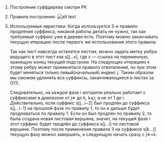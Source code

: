 1) Построение суффдерева смотри РК
2) Правила построения:
	![alt text](https://c.radikal.ru/c10/1912/05/260a5ad7da33.png)
3) Используемые эвристики:
	Когда используется 3-е правило продления суффикса, никакой работы делать не нужно, так как требуемый суффикс уже в дереве есть. Поэтому можно заканчивать текущую итерацию после первого же использования этого правила.

	Так как лист навсегда останется листом, можно задать метку ребра ведущего в этот лист как s[j…x], где x — ссылка на переменную, хранящую конец текущей подстроки. На следующих итерациях к этому ребру может применяться правило ответвления, но при этом будет меняться только левый(начальный) индекс j. Таким образом мы сможем удлинять все суффиксы, заканчивающиеся в листах за O(1).

	Следовательно, на каждой фазе i алгоритм реально работает с суффиксами в диапазоне от j∗ до k, k⩽i, а не от 1 до i. Действительно, если суффикс s[j…i−2] был продлён до суффикса s[j…i−1] на прошлой фазе по правилу 1, то он и дальше будет продлеваться по правилу 1. Если он был продлён по правилу 2, то была создана новая листовая вершина, значит, на текущей фазе i этот суффикс будет продлён до суффикса s[j…i] по листовой вершине. Поэтому после применения правила 3 на суффиксе s[k…i] текущую фазу можно завершить, а следующую начать сразу с j∗=k.
	